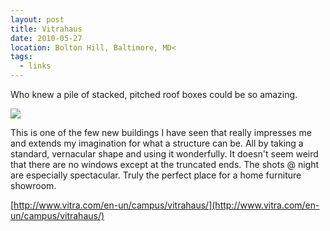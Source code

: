 ```yaml
---
layout: post
title: Vitrahaus
date: 2010-05-27
location: Bolton Hill, Baltimore, MD<
tags:
  - links
---
```


Who knew a pile of stacked, pitched roof boxes could be so amazing.

![](http://www.vitra.com/en-un/_storage/asset/101076/storage/v_smallbleed_600x/file/2600890/01201668.jpgScheme)

This is one of the few new buildings I have seen that really impresses me and extends my imagination for what a structure can be. All by taking a standard, vernacular shape and using it wonderfully. It doesn't seem weird that there are no windows except at the truncated ends. The shots @ night are especially spectacular. Truly the perfect place for a home furniture showroom.

[http://www.vitra.com/en-un/campus/vitrahaus/](http://www.vitra.com/en-un/campus/vitrahaus/)
